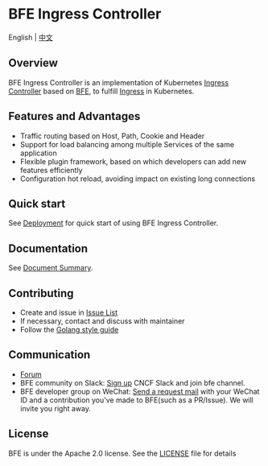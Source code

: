 # BFE Ingress Controller

English | [中文](README-CN.md)

## Overview

BFE Ingress Controller is an implementation of Kubernetes [Ingress Controller][] based on [BFE][], to fulfill [Ingress][] in Kubernetes.

## Features and Advantages

- Traffic routing based on Host, Path, Cookie and Header
- Support for load balancing among multiple Services of the same application
- Flexible plugin framework, based on which developers can add new features efficiently
- Configuration hot reload, avoiding impact on existing long connections

## Quick start

See [Deployment](docs/en_us/deployment.md) for quick start of using BFE Ingress Controller.

## Documentation
See [Document Summary](docs/en_us/SUMMARY.md).

## Contributing
- Create and issue in [Issue List](https://github.com/bfenetworks/ingress-bfe/issues)
- If necessary, contact and discuss with maintainer
- Follow the [Golang style guide](https://github.com/golang/go/wiki/Style)

## Communication

- [Forum](https://github.com/bfenetworks/ingress-bfe/discussions)
- BFE community on Slack: [Sign up](https://slack.cncf.io/) CNCF Slack and join bfe channel.
- BFE developer group on WeChat: [Send a request mail](mailto:iyangsj@gmail.com) with your WeChat ID and a contribution you've made to BFE(such as a PR/Issue). We will invite you right away.

## License

BFE is under the Apache 2.0 license. See the [LICENSE](https://github.com/bfenetworks/ingress-bfe/blob/master/LICENSE) file for details

[Ingress Controller]: https://kubernetes.io/docs/concepts/services-networking/ingress-controllers/ "Kubernetes"
[Ingress]: https://kubernetes.io/docs/concepts/services-networking/ingress/ "Kubernetes"
[BFE]: https://github.com/bfenetworks/bfe "Github"
